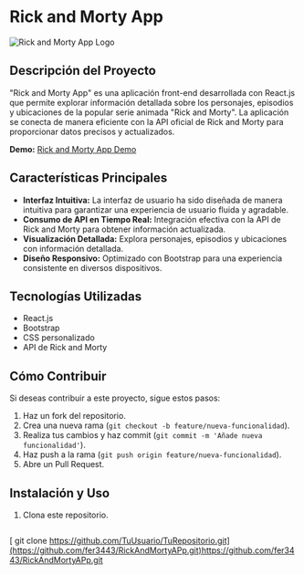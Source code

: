 # Rick and Morty App

![Rick and Morty App Logo]([path/to/your/logo.png](https://fer-rick-and-morty-app.netlify.app/assets/RyM-logo-11783ee8.png))

## Descripción del Proyecto

"Rick and Morty App" es una aplicación front-end desarrollada con React.js que permite explorar información detallada sobre los personajes, episodios y ubicaciones de la popular serie animada "Rick and Morty". La aplicación se conecta de manera eficiente con la API oficial de Rick and Morty para proporcionar datos precisos y actualizados.

**Demo:** [Rick and Morty App Demo](https://fer-rick-and-morty-app.netlify.app/)


## Características Principales

- **Interfaz Intuitiva:** La interfaz de usuario ha sido diseñada de manera intuitiva para garantizar una experiencia de usuario fluida y agradable.
- **Consumo de API en Tiempo Real:** Integración efectiva con la API de Rick and Morty para obtener información actualizada.
- **Visualización Detallada:** Explora personajes, episodios y ubicaciones con información detallada.
- **Diseño Responsivo:** Optimizado con Bootstrap para una experiencia consistente en diversos dispositivos.

## Tecnologías Utilizadas

- React.js
- Bootstrap
- CSS personalizado
- API de Rick and Morty

## Cómo Contribuir

Si deseas contribuir a este proyecto, sigue estos pasos:

1. Haz un fork del repositorio.
2. Crea una nueva rama (`git checkout -b feature/nueva-funcionalidad`).
3. Realiza tus cambios y haz commit (`git commit -m 'Añade nueva funcionalidad'`).
4. Haz push a la rama (`git push origin feature/nueva-funcionalidad`).
5. Abre un Pull Request.

## Instalación y Uso

1. Clona este repositorio.
   ```bash
  [ git clone https://github.com/TuUsuario/TuRepositorio.git](https://github.com/fer3443/RickAndMortyAPp.git)https://github.com/fer3443/RickAndMortyAPp.git
